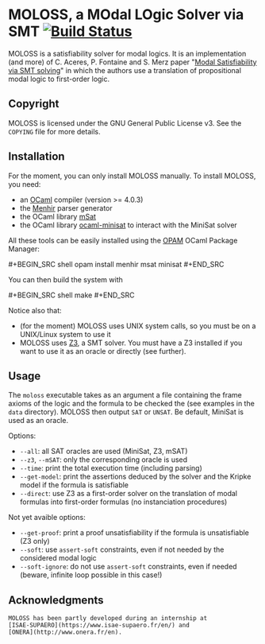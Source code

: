# MOLOSS, a MOdal LOgic Solver via SMT [![Build Status](https://travis-ci.org/Meleagant/MOLOSS.svg?branch=master)](https://travis-ci.org/Meleagant/MOLOSS)

MOLOSS is a satisfiability solver for modal logics. It is an
implementation (and more) of C. Aceres, P. Fontaine and S. Merz paper
"[Modal Satisfiability via SMT solving](https://doi.org/10.1007/978-3-319-15545-6_5)" in which the authors use a
translation of propositional modal logic to first-order
logic.

## Copyright

   MOLOSS is licensed under the GNU General Public License v3. See
   the `COPYING` file for more details.

## Installation

   For the moment, you can only install MOLOSS manually. To install
   MOLOSS, you need:

   - an [OCaml](http://ocaml.org/) compiler (version >= 4.0.3)
   - the [Menhir](http://gallium.inria.fr/`fpottier/menhir/) parser generator
   - the OCaml library [mSat](https://github.com/Gbury/mSAT)
   - the OCaml library [ocaml-minisat](https://github.com/c-cube/ocaml-minisat) to interact with the MiniSat
     solver

   All these tools can be easily installed using the [OPAM](https://opam.ocaml.org/) OCaml
   Package Manager:

   #+BEGIN_SRC shell
   opam install menhir msat minisat
   #+END_SRC

   You can then build the system with

   #+BEGIN_SRC shell
   make
   #+END_SRC

   Notice also that:

   - (for the moment) MOLOSS uses UNIX system calls, so you must be on
     a UNIX/Linux system to use it
   - MOLOSS uses [Z3](https://github.com/Z3Prover/z3), a SMT solver.
	 You must have a Z3 installed
	 if you want to use it as an oracle or directly (see
     further).

## Usage

   The `moloss` executable takes as an argument a file containing the
   frame axioms of the logic and the formula to be checked the (see
   examples in the `data` directory). MOLOSS then output `SAT` or
   `UNSAT`. Be default, MiniSat is used as an oracle.

   Options:

   - `--all`: all SAT oracles are used (MiniSat, Z3, mSAT)
   - `--z3`, `--mSAT`: only the corresponding oracle is used
   - `--time`: print the total execution time (including parsing)
   - `--get-model`: print the assertions deduced by the solver and the
     Kripke model if the formula is satisfiable
   - `--direct`: use Z3 as a first-order solver on the translation of
     modal formulas into first-order formulas (no instanciation
     procedures)

   Not yet avaible options:

   - `--get-proof`: print a proof unsatisfiability if the formula is
     unsatisfiable (Z3 only)
   - `--soft`: use `assert-soft` constraints, even if not needed by
     the considered modal logic
   - `--soft-ignore`: do not use `assert-soft` constraints, even if
     needed (beware, infinite loop possible in this case!)

## Acknowledgments

    MOLOSS has been partly developed during an internship at
    [ISAE-SUPAERO](https://www.isae-supaero.fr/en/) and
    [ONERA](http://www.onera.fr/en).
